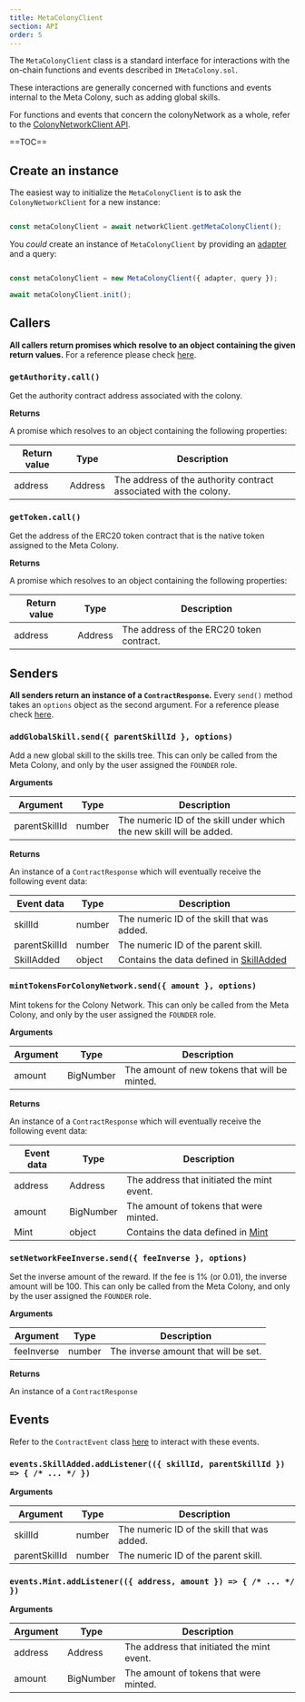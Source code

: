 ```yaml
---
title: MetaColonyClient
section: API
order: 5
---
```


The `MetaColonyClient` class is a standard interface for interactions with the on-chain functions and events described in `IMetaColony.sol`.

These interactions are generally concerned with functions and events internal to the Meta Colony, such as adding global skills.

For functions and events that concern the colonyNetwork as a whole, refer to the [ColonyNetworkClient API](/colonyjs/api-colonynetworkclient/).

==TOC==

## Create an instance

The easiest way to initialize the `MetaColonyClient` is to ask the `ColonyNetworkClient` for a new instance:

```js

const metaColonyClient = await networkClient.getMetaColonyClient();

```

You _could_ create an instance of `MetaColonyClient` by providing an [adapter](/colonyjs/docs-adapters) and a query:

```js

const metaColonyClient = new MetaColonyClient({ adapter, query });

await metaColonyClient.init();

```

  
## Callers

**All callers return promises which resolve to an object containing the given return values.** For a reference please check [here](/colonyjs/docs-contractclient/#callers).

### `getAuthority.call()`

Get the authority contract address associated with the colony.


**Returns**

A promise which resolves to an object containing the following properties:

|Return value|Type|Description|
|---|---|---|
|address|Address|The address of the authority contract associated with the colony.|

### `getToken.call()`

Get the address of the ERC20 token contract that is the native token assigned to the Meta Colony.


**Returns**

A promise which resolves to an object containing the following properties:

|Return value|Type|Description|
|---|---|---|
|address|Address|The address of the ERC20 token contract.|

  
## Senders

**All senders return an instance of a `ContractResponse`.** Every `send()` method takes an `options` object as the second argument. For a reference please check [here](/colonyjs/docs-contractclient/#senders).
### `addGlobalSkill.send({ parentSkillId }, options)`

Add a new global skill to the skills tree. This can only be called from the Meta Colony, and only by the user assigned the `FOUNDER` role.

**Arguments**

|Argument|Type|Description|
|---|---|---|
|parentSkillId|number|The numeric ID of the skill under which the new skill will be added.|

**Returns**

An instance of a `ContractResponse` which will eventually receive the following event data:

|Event data|Type|Description|
|---|---|---|
|skillId|number|The numeric ID of the skill that was added.|
|parentSkillId|number|The numeric ID of the parent skill.|
|SkillAdded|object|Contains the data defined in [SkillAdded](#eventsskilladdedaddlistener-skillid-parentskillid-------)|

### `mintTokensForColonyNetwork.send({ amount }, options)`

Mint tokens for the Colony Network. This can only be called from the Meta Colony, and only by the user assigned the `FOUNDER` role.

**Arguments**

|Argument|Type|Description|
|---|---|---|
|amount|BigNumber|The amount of new tokens that will be minted.|

**Returns**

An instance of a `ContractResponse` which will eventually receive the following event data:

|Event data|Type|Description|
|---|---|---|
|address|Address|The address that initiated the mint event.|
|amount|BigNumber|The amount of tokens that were minted.|
|Mint|object|Contains the data defined in [Mint](#eventsmintaddlistener-address-amount-------)|

### `setNetworkFeeInverse.send({ feeInverse }, options)`

Set the inverse amount of the reward. If the fee is 1% (or 0.01), the inverse amount will be 100. This can only be called from the Meta Colony, and only by the user assigned the `FOUNDER` role.

**Arguments**

|Argument|Type|Description|
|---|---|---|
|feeInverse|number|The inverse amount that will be set.|

**Returns**

An instance of a `ContractResponse`



  
  
## Events

Refer to the `ContractEvent` class [here](/colonyjs/docs-contractclient/#events) to interact with these events.


### `events.SkillAdded.addListener(({ skillId, parentSkillId }) => { /* ... */ })`



**Arguments**

|Argument|Type|Description|
|---|---|---|
|skillId|number|The numeric ID of the skill that was added.|
|parentSkillId|number|The numeric ID of the parent skill.|


### `events.Mint.addListener(({ address, amount }) => { /* ... */ })`



**Arguments**

|Argument|Type|Description|
|---|---|---|
|address|Address|The address that initiated the mint event.|
|amount|BigNumber|The amount of tokens that were minted.|